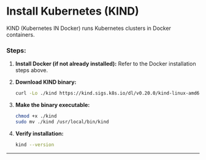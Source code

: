 # Install Kubernetes (KIND)

KIND (Kubernetes IN Docker) runs Kubernetes clusters in Docker containers.

### Steps:

1. **Install Docker (if not already installed):** Refer to the Docker installation steps above.
    
2. **Download KIND binary:**
    
    ```bash
    curl -Lo ./kind https://kind.sigs.k8s.io/dl/v0.20.0/kind-linux-amd64
    ```
    
3. **Make the binary executable:**
    
    ```bash
    chmod +x ./kind
    sudo mv ./kind /usr/local/bin/kind
    ```
    
4. **Verify installation:**
    
    ```bash
    kind --version
    ```
    

---